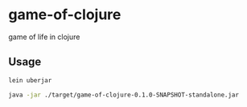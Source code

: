 # game-of-clojure

game of life in clojure

## Usage

```bash
lein uberjar 

java -jar ./target/game-of-clojure-0.1.0-SNAPSHOT-standalone.jar
```

